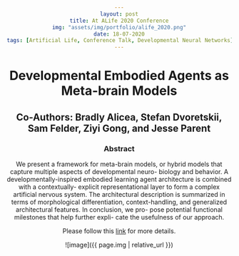 ```yaml
---
layout: post
title: At ALife 2020 Conference
img: "assets/img/portfolio/alife_2020.png"
date: 18-07-2020
tags: [Artificial Life, Conference Talk, Developmental Neural Networks]
---
```


<head> 
        <style> 
            body { 
                text-align:center; 
            } 
        </style> 
</head> 
    
# Developmental Embodied Agents as Meta-brain Models
## Co-Authors: Bradly Alicea, Stefan Dvoretskii, Sam Felder, Ziyi Gong, and Jesse Parent

### Abstract
We present a framework for meta-brain models, or hybrid models that capture multiple aspects of developmental neuro- biology and behavior. A developmentally-inspired embodied learning agent architecture is combined with a contextually- explicit representational layer to form a complex artificial nervous system. The architectural description is summarized in terms of morphological differentiation, context-handling, and generalized architectural features. In conclusion, we pro- pose potential functional milestones that help further expli- cate the usefulness of our approach.

Please follow this [link](https://www.irit.fr/devonn/2020/07/13/alicea.html) for more details.


![image]({{ page.img | relative_url }})